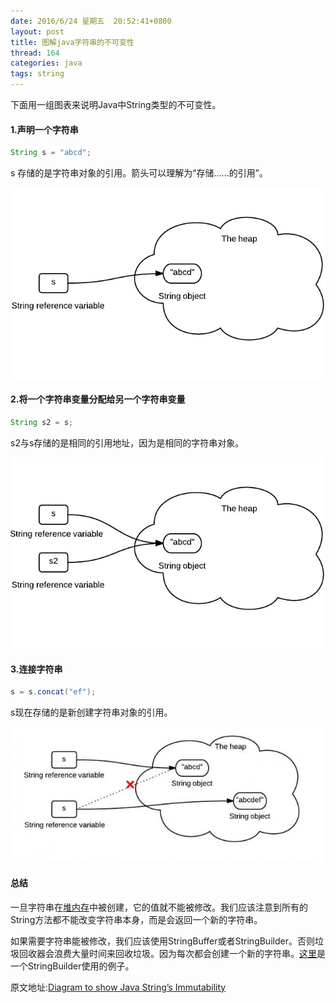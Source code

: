 ```yaml
---
date: 2016/6/24 星期五  20:52:41+0800
layout: post
title: 图解java字符串的不可变性
thread: 164
categories: java
tags: string
---
```


下面用一组图表来说明Java中String类型的不可变性。

#### 1.声明一个字符串

```java
String s = "abcd";
```

 s 存储的是字符串对象的引用。箭头可以理解为“存储……的引用”。

![enter image description here](/assets/String-Immutability-1.jpeg)
 
#### 2.将一个字符串变量分配给另一个字符串变量

```java
String s2 = s;
```

s2与s存储的是相同的引用地址，因为是相同的字符串对象。

![enter image description here](/assets/String-Immutability-2.jpeg)

#### 3.连接字符串

```java
s = s.concat("ef");
```
s现在存储的是新创建字符串对象的引用。

![enter image description here](/assets/string-immutability-650x279.jpeg)

#### 总结

一旦字符串在[堆内存](http://www.programcreek.com/2013/04/jvm-run-time-data-areas/)中被创建，它的值就不能被修改。我们应该注意到所有的String方法都不能改变字符串本身，而是会返回一个新的字符串。

如果需要字符串能被修改，我们应该使用StringBuffer或者StringBuilder。否则垃圾回收器会浪费大量时间来回收垃圾。因为每次都会创建一个新的字符串。[这里](http://www.programcreek.com/2011/11/java-read-file-into-a-string/)是一个StringBuilder使用的例子。


原文地址:[Diagram to show Java String’s Immutability](http://www.programcreek.com/2009/02/diagram-to-show-java-strings-immutability/)
